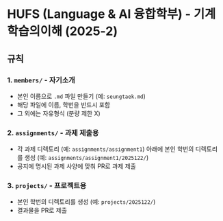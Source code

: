# HUFS (Language & AI 융합학부) - 기계학습의이해 (2025-2)

## 규칙

### 1. `members/` - 자기소개
- 본인 이름으로 `.md` 파일 만들기 (예: `seungtaek.md`)
- 해당 파일에 이름, 학번을 반드시 포함
- 그 외에는 자유형식 (분량 제한 X)

### 2. `assignments/` - 과제 제출용
- 각 과제 디렉토리 (예: `assignments/assignment1`) 아래에 본인 학번의 디렉토리를 생성 (예: `assignments/assignment1/2025122/`)
- 공지에 명시된 과제 사양에 맞춰 PR로 과제 제출

### 3. `projects/` - 프로젝트용
- 본인 학번의 디렉토리를 생성 (예: `projects/2025122/`)
- 결과물을 PR로 제출